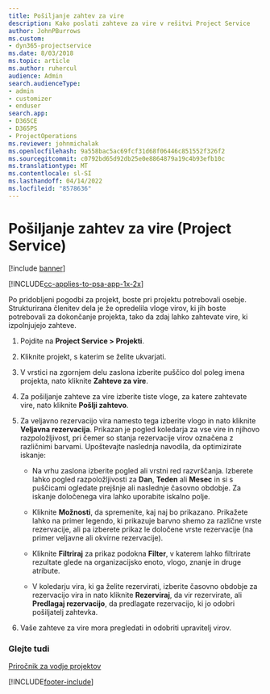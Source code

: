 ```yaml
---
title: Pošiljanje zahtev za vire
description: Kako poslati zahteve za vire v rešitvi Project Service
author: JohnPBurrows
ms.custom:
- dyn365-projectservice
ms.date: 8/03/2018
ms.topic: article
ms.author: ruhercul
audience: Admin
search.audienceType:
- admin
- customizer
- enduser
search.app:
- D365CE
- D365PS
- ProjectOperations
ms.reviewer: johnmichalak
ms.openlocfilehash: 9a558bac5ac69fcf31d68f06446c851552f326f2
ms.sourcegitcommit: c0792bd65d92db25e0e8864879a19c4b93efb10c
ms.translationtype: MT
ms.contentlocale: sl-SI
ms.lasthandoff: 04/14/2022
ms.locfileid: "8578636"
---
```

# <a name="submit-resource-requests-project-service"></a>Pošiljanje zahtev za vire (Project Service)

[!include [banner](../includes/psa-now-project-operations.md)]

[!INCLUDE[cc-applies-to-psa-app-1x-2x](../includes/cc-applies-to-psa-app-1x-2x.md)]

Po pridobljeni pogodbi za projekt, boste pri projektu potrebovali osebje. Strukturirana členitev dela je že opredelila vloge virov, ki jih boste potrebovali za dokončanje projekta, tako da zdaj lahko zahtevate vire, ki izpolnjujejo zahteve.  
  
1.  Pojdite na **Project Service > Projekti**.  
  
2.  Kliknite projekt, s katerim se želite ukvarjati.  
  
3.  V vrstici na zgornjem delu zaslona izberite puščico dol poleg imena projekta, nato kliknite **Zahteve za vire**.  
  
4.  Za pošiljanje zahteve za vire izberite tiste vloge, za katere zahtevate vire, nato kliknite **Pošlji zahtevo**.  
  
5.  Za veljavno rezervacijo vira namesto tega izberite vlogo in nato kliknite **Veljavna rezervacija**. Prikazan je pogled koledarja za vse vire in njihovo razpoložljivost, pri čemer so stanja rezervacije virov označena z različnimi barvami. Upoštevajte naslednja navodila, da optimizirate iskanje:  
  
    -   Na vrhu zaslona izberite pogled ali vrstni red razvrščanja. Izberete lahko pogled razpoložljivosti za **Dan**, **Teden** ali **Mesec** in si s puščicami ogledate prejšnje ali naslednje časovno obdobje. Za iskanje določenega vira lahko uporabite iskalno polje.  
  
    -   Kliknite **Možnosti**, da spremenite, kaj naj bo prikazano. Prikažete lahko na primer legendo, ki prikazuje barvno shemo za različne vrste rezervacije, ali pa izberete prikaz le določene vrste rezervacije (na primer veljavne ali okvirne rezervacije).  
  
    -   Kliknite **Filtriraj** za prikaz podokna **Filter**, v katerem lahko filtrirate rezultate glede na organizacijsko enoto, vlogo, znanje in druge atribute.  
  
    -   V koledarju vira, ki ga želite rezervirati, izberite časovno obdobje za rezervacijo vira in nato kliknite **Rezerviraj**, da vir rezervirate, ali **Predlagaj rezervacijo**, da predlagate rezervacijo, ki jo odobri pošiljatelj zahtevka.  
  
6.  Vaše zahteve za vire mora pregledati in odobriti upravitelj virov.  
  
### <a name="see-also"></a>Glejte tudi  
 [Priročnik za vodje projektov](../psa/project-manager-guide.md)


[!INCLUDE[footer-include](../includes/footer-banner.md)]
